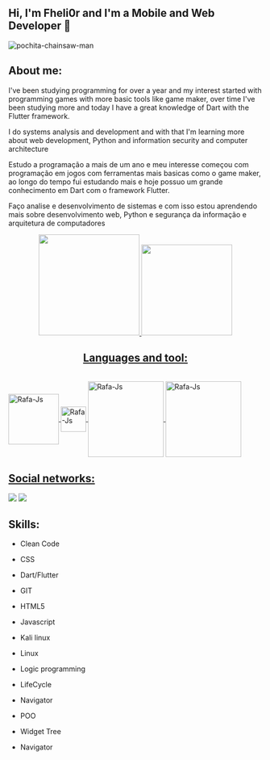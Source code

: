 ## Hi, I'm Fheli0r and I'm a Mobile and Web Developer 👋

![pochita-chainsaw-man](https://user-images.githubusercontent.com/102917070/197260084-f2db0953-7d4f-410f-8fde-18ecaedc36af.gif)

## About me:

I've been studying programming for over a year and my interest started with programming games with more basic tools like game maker, over time I've been studying more and today I have a great knowledge of Dart with the Flutter framework.

I do systems analysis and development and with that I'm learning more about web development, Python and information security and computer architecture

Estudo a programação a mais de um ano e meu interesse começou com programação em jogos com ferramentas mais basicas como o game maker, ao longo do tempo fui estudando mais e hoje possuo um grande conhecimento em Dart com o framework Flutter.

Faço analise e desenvolvimento de sistemas e com isso estou aprendendo mais sobre desenvolvimento web, Python e segurança da informação e arquitetura de computadores

<div align="center">
  <a href="https://github.com/Fheli0r">
  <img height="200em" src="https://github-readme-stats.vercel.app/api?username=Fheli0r&show_icons=true&theme=dracula&include_all_commits=true&count_private=true"/>
  <img height="180em" src="https://github-readme-stats.vercel.app/api/top-langs/?username=Fheli0r&layout=compact&langs_count=7&theme=dracula"/>
  
  ## Languages and tool:
  
  </div>
<div style="display: inline_block"><br>
  <img align="center" alt="Rafa-Js" height="100" width="100" src="https://cdn.jsdelivr.net/gh/devicons/devicon/icons/dart/dart-plain-wordmark.svg" />
  
  <img align="center" alt="Rafa-Js" height="50" width="50" src="https://cdn.jsdelivr.net/gh/devicons/devicon/icons/flutter/flutter-original.svg" />
  
  <img align="center" alt="Rafa-Js" height="150" width="150" src="https://cdn.jsdelivr.net/gh/devicons/devicon/icons/visualstudio/visualstudio-plain-wordmark.svg" />
  
  <img align="center" alt="Rafa-Js" height="150" width="150" src="https://cdn.jsdelivr.net/gh/devicons/devicon/icons/git/git-original-wordmark.svg" />
  
  ## Social networks:
  
  <div>
  <a href="https://www.instagram.com/fheli0r_pv/" target="_blank"><img src="https://img.shields.io/badge/-Instagram-%23E4405F?style=for-the-badge&logo=instagram&logoColor=white" target="_blank"></a>
  <a href="https://www.linkedin.com/in/kauan-querino-08b2b0236/" target="_blank"><img src="https://img.shields.io/badge/LinkedIn-0077B5?style=for-the-badge&logo=linkedin&logoColor=white" target="_blank"></a>
  
  ## Skills:
  
  - Clean Code
  
  - CSS
  
  - Dart/Flutter
  
  - GIT
  
  - HTML5
  
  - Javascript
  
  - Kali linux
  
  - Linux
  
  - Logic programming 
  
  - LifeCycle 
  
  - Navigator
  
  - POO  
  
  - Widget Tree
  
  - Navigator
  
  
 </div>
